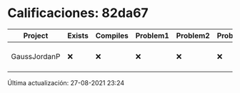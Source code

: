 # Calificaciones: 82da67
|Project|Exists|Compiles|Problem1|Problem2|Problem3|Extra|Grade|CommitHash|CommitDate|CheckDate|DueDate|Comments|
|-|-|-|-|-|-|-|-|-|-|-|-|-|
|GaussJordanP|❌|❌|❌|❌|❌|❌|5.0|NA|NA|27-08-2021 23:24:08|14-01-2021 21:00:00|No se encontró el archivo en PracticasComputacionI/GaussJordanP/GaussJordanP.py|

Última actualización: 27-08-2021 23:24